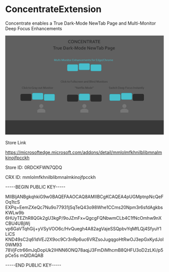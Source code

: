 # ConcentrateExtension

Concentrate enables a True Dark-Mode NewTab Page and Multi-Monitor Deep Focus Enhancements

![Image](visuals/Concentrate1280x800.png)

Store Link

https://microsoftedge.microsoft.com/addons/detail/mmlolmfkhnilblibmnalmkinojfpcckh

Store ID:	0RDCKFWN7QDQ

CRX ID:	mmlolmfkhnilblibmnalmkinojfpcckh

-----BEGIN PUBLIC KEY-----

MIIBIjANBgkqhkiG9w0BAQEFAAOCAQ8AMIIBCgKCAQEA4pUGMptnpNcQeFOq1tcS
EXPq+EemZXeQc7Nu9o77931jSqTeQ43o98Whe1CCms20Npm3r6sfdAgkbsKWLw9b
6HUyTEZhR8QGk2gU3kgP/9oJZmFx+QgcgFQNbwmCLb4C1fNcOmhw9nXCBU4UBjWj
vp6GaVTqhGij+yVSyVOO6c/HvQuegh4A82agVajeSSQpbvYqMfLQj4SfyuY1LiCS
KND49sC2q61dVEJ2X9oc9Cr3nRp6uc6VRZsoJugqgoHtRwOJ3epGxKydJol0WM93
78VjFctr66mJqDopUk2IHNN6ONQ78aqjJ3FmDiMhcmB8QHFU3oD2zLKi/p5pCe5s
mQIDAQAB

-----END PUBLIC KEY-----
